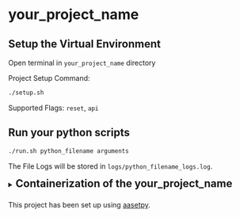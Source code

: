 <!-- Modify **`README.md`** as per your project -->
<!-- credits: aadarshlalchandani/aasetpy -->

# your_project_name

## Setup the Virtual Environment

Open terminal in `your_project_name` directory

Project Setup Command:

```bash
./setup.sh
```

Supported Flags: `reset`, `api`

## Run your python scripts

```bash
./run.sh python_filename arguments
```

The File Logs will be stored in `logs/python_filename_logs.log`.

<details>

<summary>
<h2 style="display: inline;">
Containerization of the your_project_name
</h2>
</summary>

### Containerize and Start the Project inside container

```bash
sudo docker-compose up --build -d
```

### Access the real time project logs

```bash
sudo docker exec -it DOCKER_IMAGE_NAME tail -f logs/main_logs.log
```

### Access all logs in the docker container with filename

```bash
sudo docker exec -it DOCKER_IMAGE_NAME sh -c 'for file in logs/*.log; do echo "File: $file"; cat "$file"; echo -en "\n\n"; done'
```

### Access Docker Container

```bash
sudo docker ps --filter name=DOCKER_IMAGE_NAME
```

### Stop the API Docker Container

```bash
sudo docker stop $(sudo docker ps -aq --filter name=DOCKER_IMAGE_NAME)
```

</details>

###

This project has been set up using [aasetpy](https://github.com/aadarshlalchandani/aasetpy).
